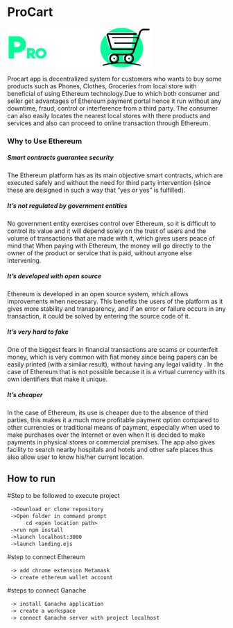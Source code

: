<h1>ProCart</h1>
<img src="./views/assets/logo.png" />  

Procart app is decentralized system for customers who wants to buy some products such as Phones, Clothes, Groceries from local store with beneficial of using Ethereum technology.Due to which both consumer and seller get advantages of Ethereum payment portal hence it run without any downtime, fraud, control or interference from a third party.
The consumer can also easily locates the nearest local stores with there products and services and also can proceed to online transaction through Ethereum.


<h3>Why to Use Ethereum</h3>

<h5>Smart contracts guarantee security</h5>
The Ethereum platform has as its main objective smart contracts, which are executed safely and without the need for third party intervention (since these are designed in such    a way that “yes or yes” is fulfilled).

<h5>It’s not regulated by government entities</h5>
No government entity exercises control over Ethereum, so it is difficult to control its value and it will depend solely on the trust of users and the volume of transactions that are made with it, which gives users peace of mind that When paying with Ethereum, the money will go directly to the owner of the product or service that is paid, without anyone else intervening.

<h5>It’s developed with open source</h5>
Ethereum is developed in an open source system, which allows improvements when necessary. This benefits the users of the platform as it gives more stability and transparency, and if an error or failure occurs in any transaction, it could be solved by entering the source code of it.

<h5>It’s very hard to fake</h5>
One of the biggest fears in financial transactions are scams or counterfeit money, which is very common with fiat money since being papers can be easily printed (with a similar result), without having any legal validity . In the case of Ethereum that is not possible because it is a virtual currency with its own identifiers that make it unique.

<h5>It’s cheaper</h5>
In the case of Ethereum, its use is cheaper due to the absence of third parties, this makes it a much more profitable payment option compared to other currencies or traditional means of payment, especially when used to make purchases over the Internet or even when It is decided to make payments in physical stores or commercial premises.
The app also gives facility to search nearby hospitals and hotels and other safe places thus also allow user to know his/her current location.

<h2>How to run</h2>


#Step to be followed to execute project

     ->Download or clone repository
     ->Open folder in command prompt
          cd <open location path>
     ->run npm install
     ->launch localhost:3000
     ->launch landing.ejs 
 


#step to connect Ethereum

     -> add chrome extension Metamask
     -> create ethereum wallet account




#steps to connect Ganache

     -> install Ganache application 
     -> create a workspace 
     -> connect Ganache server with project localhost

 



 
